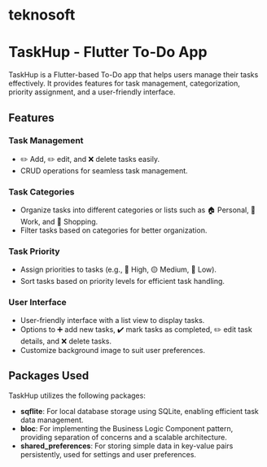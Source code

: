 # teknosoft

# TaskHup - Flutter To-Do App

TaskHup is a Flutter-based To-Do app that helps users manage their tasks effectively. It provides features for task management, categorization, priority assignment, and a user-friendly interface.


## Features

### Task Management
- ✏️ Add, ✏️ edit, and ❌ delete tasks easily.
- CRUD operations for seamless task management.

### Task Categories
- Organize tasks into different categories or lists such as 🏠 Personal, 🏢 Work, and 🛒 Shopping.
- Filter tasks based on categories for better organization.

### Task Priority
- Assign priorities to tasks (e.g., 🔴 High, 🟡 Medium, 🔵 Low).
- Sort tasks based on priority levels for efficient task handling.

### User Interface
- User-friendly interface with a list view to display tasks.
- Options to ➕ add new tasks, ✔️ mark tasks as completed, ✏️ edit task details, and ❌ delete tasks.
- Customize background image to suit user preferences.

## Packages Used

TaskHup utilizes the following packages:

- **sqflite**: For local database storage using SQLite, enabling efficient task data management.
- **bloc**: For implementing the Business Logic Component pattern, providing separation of concerns and a scalable architecture.
- **shared_preferences**: For storing simple data in key-value pairs persistently, used for settings and user preferences.

